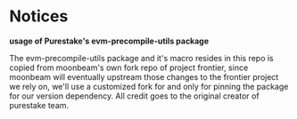 # Notices

**usage of Purestake's evm-precompile-utils package**

The evm-precompile-utils package and it's macro resides in this repo is copied from moonbeam's own fork repo of project frontier, since moonbeam will eventually upstream those changes to the frontier project we rely on, we'll use a customized fork for and only for pinning the package for our version dependency. All credit goes to the original creator of purestake team.
